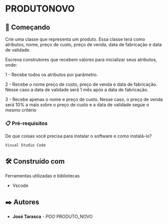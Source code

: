# PRODUTONOVO



## 🚀 Começando

Crie uma classe que representa um produto. Essa classe terá como atributos, nome, preço de custo, preço de venda, data de fabricação e data de validade.

Escreva construtores que recebem valores para inicializar seus atributos, onde:

1 - Recebe todos os atributos por parâmetro.

2 - Recebe o nome preço de custo, preço de venda e data de fabricação. Nesse caso a data de validade será 1 mês após a data de fabricação.

3 - Recebe apenas o nome e preço de custo. Nesse caso, o preço de venda será 10% a mais sobre o preço de custo e a data de validade segue o mesmo critério
### 📋 Pré-requisitos

De que coisas você precisa para instalar o software e como instalá-lo?

```
Visual Studio Code
```


## 🛠️ Construído com

Ferramentas utilizadas e bibliotecas

* Vscode


## ✒️ Autores

* **José Tarasca** - *POO* PRODUTO_NOVO
